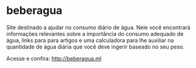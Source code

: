 # beberagua
Site destinado a ajudar no consumo diário de água. Nele você encontrará informações relevantes sobre a importância do consumo adequado de água, links para para artigos e uma calculadora para lhe auxiliar na quantidade de água diária que você deve ingerir baseado no seu peso.

Acesse e confira: http://beberagua.ml
